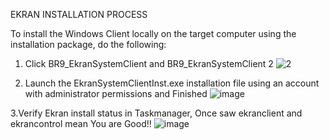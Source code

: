 EKRAN INSTALLATION PROCESS

To install the Windows Client locally on the target computer using the installation package, do the following:


1. Click BR9_EkranSystemClient and BR9_EkranSystemClient 2
![2](https://github.com/mice-love-rice/Br9/assets/126450125/e642d810-f200-4791-a773-6c6e9ff75994)

2. Launch the EkranSystemClientInst.exe installation file using an account with administrator permissions and Finished
![image](https://github.com/mice-love-rice/Br9/assets/126450125/7f54ffae-e198-4086-8fc7-16cc49e8a3ef)

3.Verify Ekran install status in Taskmanager, Once saw ekranclient and ekrancontrol mean You are Good!!
![image](https://github.com/mice-love-rice/Br9/assets/126450125/90edde2b-a528-4649-b788-768189546c55)
